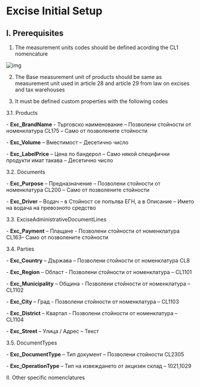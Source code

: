 # Excise Initial Setup

 

## I.           Prerequisites 

1. The measurement units codes should be defined acording the CL1 nomencature

![img](file:///C:/Users/I6DC4~1.IVA/AppData/Local/Temp/msohtmlclip1/01/clip_image002.jpg)

 

2. The Base measurement unit of products should be same as measurement unit used in article 28 and article 29 from law on excises and tax warehouses

3. It must be defined custom properties with the following codes 

3.1. Products

\-     **Exc_BrandName** - Търговско наименование – Позволени стойности от номенклатура CL175 – Само от позволените стойности

\-     **Exc_Volume** – Вместимост – Десетично число

\-     **Exc_LabelPrice** – Цена по бандерол – Само някой специфични продукти имат такава – Десетично число

3.2. Documents

\-     **Exc_Purpose** – Предназначение – Позволени стойности от номенклатура CL200 – Само от позволените стойности

\-     **Exc_Driver** – Водач – в Стойност се попълва ЕГН, а в Описание – Името на водача на превозното средство

3.3. ExciseAdministrativeDocumentLines

\-     **Exc_Payment** – Плащане - Позволени стойности от номенклатура CL163– Само от позволените стойности

3.4. Parties

\-     **Exc_Country** – Държава – Позволени стойности от номенклатура CL8

\-     **Exc_Region** – Област - Позволени стойности от номенклатура – CL1101

\-     **Exc_Municipality** – Община - Позволени стойности от номенклатура – CL1102

\-     **Exc_City** – Град - Позволени стойности от номенклатура – CL1103

\-     **Exc_District** – Квартал - Позволени стойности от номенклатура – CL1104

\-     **Exc_Street** – Улица / Адрес – Текст

3.5. DocumentTypes

\-     **Exc_DocumentType** – Тип документ – Позволени стойности CL2305

\-     **Exc_OperationType** – Тип на извеждането от акцизен склад – 1021,1029

II.          Other specific nomenclatures

 